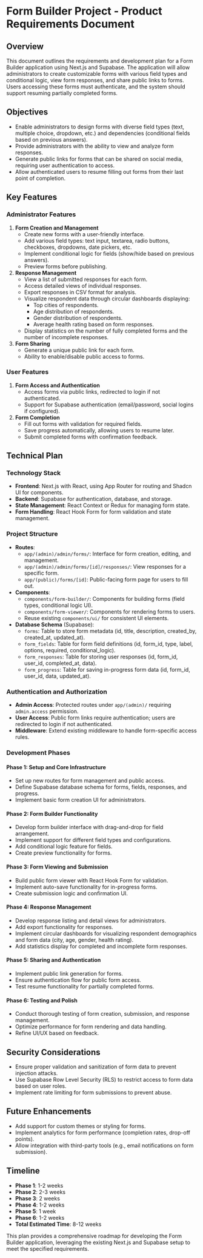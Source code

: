 # Form Builder Project - Product Requirements Document

## Overview
This document outlines the requirements and development plan for a Form Builder application using Next.js and Supabase. The application will allow administrators to create customizable forms with various field types and conditional logic, view form responses, and share public links to forms. Users accessing these forms must authenticate, and the system should support resuming partially completed forms.

## Objectives
- Enable administrators to design forms with diverse field types (text, multiple choice, dropdown, etc.) and dependencies (conditional fields based on previous answers).
- Provide administrators with the ability to view and analyze form responses.
- Generate public links for forms that can be shared on social media, requiring user authentication to access.
- Allow authenticated users to resume filling out forms from their last point of completion.

## Key Features

### Administrator Features
1. **Form Creation and Management**
   - Create new forms with a user-friendly interface.
   - Add various field types: text input, textarea, radio buttons, checkboxes, dropdowns, date pickers, etc.
   - Implement conditional logic for fields (show/hide based on previous answers).
   - Preview forms before publishing.
2. **Response Management**
   - View a list of submitted responses for each form.
   - Access detailed views of individual responses.
   - Export responses in CSV format for analysis.
   - Visualize respondent data through circular dashboards displaying:
     - Top cities of respondents.
     - Age distribution of respondents.
     - Gender distribution of respondents.
     - Average health rating based on form responses.
   - Display statistics on the number of fully completed forms and the number of incomplete responses.
3. **Form Sharing**
   - Generate a unique public link for each form.
   - Ability to enable/disable public access to forms.

### User Features
1. **Form Access and Authentication**
   - Access forms via public links, redirected to login if not authenticated.
   - Support for Supabase authentication (email/password, social logins if configured).
2. **Form Completion**
   - Fill out forms with validation for required fields.
   - Save progress automatically, allowing users to resume later.
   - Submit completed forms with confirmation feedback.

## Technical Plan

### Technology Stack
- **Frontend**: Next.js with React, using App Router for routing and Shadcn UI for components.
- **Backend**: Supabase for authentication, database, and storage.
- **State Management**: React Context or Redux for managing form state.
- **Form Handling**: React Hook Form for form validation and state management.

### Project Structure
- **Routes**:
  - `app/(admin)/admin/forms/`: Interface for form creation, editing, and management.
  - `app/(admin)/admin/forms/[id]/responses/`: View responses for a specific form.
  - `app/(public)/forms/[id]`: Public-facing form page for users to fill out.
- **Components**:
  - `components/form-builder/`: Components for building forms (field types, conditional logic UI).
  - `components/form-viewer/`: Components for rendering forms to users.
  - Reuse existing `components/ui/` for consistent UI elements.
- **Database Schema** (Supabase):
  - `forms`: Table to store form metadata (id, title, description, created_by, created_at, updated_at).
  - `form_fields`: Table for form field definitions (id, form_id, type, label, options, required, conditional_logic).
  - `form_responses`: Table for storing user responses (id, form_id, user_id, completed_at, data).
  - `form_progress`: Table for saving in-progress form data (id, form_id, user_id, data, updated_at).

### Authentication and Authorization
- **Admin Access**: Protected routes under `app/(admin)/` requiring `admin.access` permission.
- **User Access**: Public form links require authentication; users are redirected to login if not authenticated.
- **Middleware**: Extend existing middleware to handle form-specific access rules.

### Development Phases

#### Phase 1: Setup and Core Infrastructure
- Set up new routes for form management and public access.
- Define Supabase database schema for forms, fields, responses, and progress.
- Implement basic form creation UI for administrators.

#### Phase 2: Form Builder Functionality
- Develop form builder interface with drag-and-drop for field arrangement.
- Implement support for different field types and configurations.
- Add conditional logic feature for fields.
- Create preview functionality for forms.

#### Phase 3: Form Viewing and Submission
- Build public form viewer with React Hook Form for validation.
- Implement auto-save functionality for in-progress forms.
- Create submission logic and confirmation UI.

#### Phase 4: Response Management
- Develop response listing and detail views for administrators.
- Add export functionality for responses.
- Implement circular dashboards for visualizing respondent demographics and form data (city, age, gender, health rating).
- Add statistics display for completed and incomplete form responses.

#### Phase 5: Sharing and Authentication
- Implement public link generation for forms.
- Ensure authentication flow for public form access.
- Test resume functionality for partially completed forms.

#### Phase 6: Testing and Polish
- Conduct thorough testing of form creation, submission, and response management.
- Optimize performance for form rendering and data handling.
- Refine UI/UX based on feedback.

## Security Considerations
- Ensure proper validation and sanitization of form data to prevent injection attacks.
- Use Supabase Row Level Security (RLS) to restrict access to form data based on user roles.
- Implement rate limiting for form submissions to prevent abuse.

## Future Enhancements
- Add support for custom themes or styling for forms.
- Implement analytics for form performance (completion rates, drop-off points).
- Allow integration with third-party tools (e.g., email notifications on form submission).

## Timeline
- **Phase 1**: 1-2 weeks
- **Phase 2**: 2-3 weeks
- **Phase 3**: 2 weeks
- **Phase 4**: 1-2 weeks
- **Phase 5**: 1 week
- **Phase 6**: 1-2 weeks
- **Total Estimated Time**: 8-12 weeks

This plan provides a comprehensive roadmap for developing the Form Builder application, leveraging the existing Next.js and Supabase setup to meet the specified requirements.
